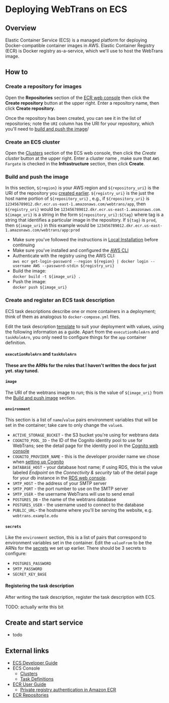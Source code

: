 # Deploying WebTrans on ECS

## Overview

Elastic Container Service (ECS) is a managed platform for deploying Docker-compatible container images in AWS. Elastic Container Registry (ECR) is Docker registry as-a-service, which we'll use to host the WebTrans image.

## How to

### Create a repository for images

Open the __Repositories__ section of the [ECR web console](https://console.aws.amazon.com/ecr/private-registry/repositories) then click the __Create repository__ button at the upper right. Enter a repository name, then click __Create repository__.  

Once the repository has been created, you can see it in the list of repositories; note the `URI` column has the URI for your repository, which you'll need to [build and push the image](#build-and-push-the-image)/

### Create an ECS cluster

Open the [Clusters](https://console.aws.amazon.com/ecs/v2/clusters) section of the ECS web console, then click the _Create cluster_ button at the upper right. Enter a cluster name , make sure that `AWS Fargate` is checked in the __Infrastructure__ section, then click __Create__.

### Build and push the image

In this section, `${region}` is your AWS region and `${repository_uri}` is the URI of the repository you [created earlier](#create-a-repository-for-images). `${registry_uri}` is the just the host name portion of `${repository_uri}` , e.g., if `${repository_uri}` is `123456789012.dkr.ecr.us-east-1.amazonaws.com/webtrans/app`, then `${registry_uri}` would be `123456789012.dkr.ecr.us-east-1.amazonaws.com`. `${image_uri}` is a string in the form `${repository_uri}:${tag}` where tag is a string that identifies a particular image in the repository. If `${tag}` is `prod`, then `${image_uri}` in this example would be `123456789012.dkr.ecr.us-east-1.amazonaws.com/webtrans/app:prod`

* Make sure you've followed the instructions in [Local Installation](../README.md#local-installation) before continuing
* Make sure you've installed and configured the [AWS CLI](https://aws.amazon.com/cli/)
* Authenticate with the registry using the AWS CLI:  
  `aws ecr get-login-password --region ${region} | docker login --username AWS --password-stdin ${registry_uri}`
* Build the image:  
  `docker build -t ${image_uri} .`
* Push the image:  
  `docker push ${image_uri}`

### Create and register an ECS task description

ECS task descriptions describe one or more containers in a deployment; think of them as analogous to `docker-compose.yml` files.

Edit the task description [template](task_description.json) to suit your deployment with values, using the following information as a guide. Apart from the `executionRoleArn` and `taskRoleArn`, you only need to configure things for the `app` container definition.

#### `executionRoleArn` and `taskRoleArn`

__These are the ARNs for the roles that I haven't written the docs for just yet. stay tuned.__

#### `image`

The URI of the webtrans image to run; this is the value of `${image_uri}` from the [Build and push image](#build-and-push-the-image) section.

#### `environment`

This section is a list of `name`/`value` pairs environment variables that will be set in the container; take care to only change the `value`s.

* `ACTIVE_STORAGE_BUCKET` - the S3 bucket you're using for webtrans data
* `COGNITO_POOL_ID` - the ID of the Cognito identity pool to use for WebTrans; see the detail page for the identity pool in the [Cognito web console](https://console.aws.amazon.com/cognito/v2/identity/identity-pools)
* `COGNITO_PROVIDER_NAME` - this is the developer provider name we chose when [setting up Cognito](cognito.md)
* `DATABASE_HOST` - your database host name; if using RDS, this is the value labeled _Endpoint_ on the _Connectivity & security_ tab of the detail page for your db instance in the [RDS web console](https://console.aws.amazon.com/rds/home#databases:).
* `SMTP_HOST` - the address of your SMTP server
* `SMTP_PORT` - the port number to use on the SMTP server
* `SMTP_USER` - the username WebTrans will use to send email
* `POSTGRES_DB` - the name of the webtrans database
* `POSTGRES_USER` - the username used to connect to the database
* `PUBLIC_URL`- the hostname where you'll be serving the website, e.g. `webtrans.example.edu`

#### `secrets`

Like the `environment` section, this is a list of pairs that correspond to environment variables set in the container. Edit the `valueFrom` to be the ARNs for the [secrets](secrets.md) we set up earlier. There should be 3 secrets to configure:

* `POSTGRES_PASSWORD`
* `SMTP_PASSWORD`
* `SECRET_KEY_BASE`

#### Registering the task description

After writing the task description, register the task description with ECS.

TODO: actually write this bit

## Create and start service

* todo

## External links

* [ECS Developer Guide](https://docs.aws.amazon.com/AmazonECS/latest/developerguide/Welcome.html)
* ECS Console
  * [Clusters](https://console.aws.amazon.com/ecs/v2/clusters)
  * [Task Definitions](https://console.aws.amazon.com/ecs/v2/task-definitions)
* [ECR User Guide](https://docs.aws.amazon.com/AmazonECR/latest/userguide/what-is-ecr.html)
  * [Private registry authentication in Amazon ECR](https://docs.aws.amazon.com/AmazonECR/latest/userguide/registry_auth.html)
* [ECR Repositories](https://console.aws.amazon.com/ecr/private-registry/repositories)
